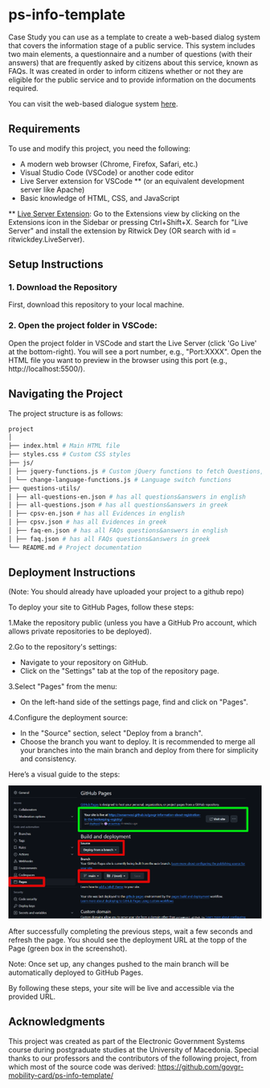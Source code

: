 # ps-info-template

Case Study you can use as a template to create a web-based dialog system that covers the information stage of a public service. This system includes two main elements, a questionnaire and a number of questions (with their answers) that are frequently asked by citizens about this service, known as FAQs. It was created in order to inform citizens whether or not they are eligible for the public service and to provide information on the documents required.

You can visit the web-based dialogue system [here](https://avraamvasi.github.io/govgr-information-about-registration-in-the-beekeeping-registry/).

## Requirements

To use and modify this project, you need the following:

- A modern web browser (Chrome, Firefox, Safari, etc.)
- Visual Studio Code (VSCode) or another code editor
- Live Server extension for VSCode \*\* (or an equivalent development server like Apache)
- Basic knowledge of HTML, CSS, and JavaScript

\*\* [Live Server Extension](https://marketplace.visualstudio.com/items?itemName=ritwickdey.LiveServer): Go to the Extensions view by clicking on the Extensions icon in the Sidebar or pressing Ctrl+Shift+X. Search for "Live Server" and install the extension by Ritwick Dey (OR search with id = ritwickdey.LiveServer). 

## Setup Instructions

### 1. Download the Repository

First, download this repository to your local machine.

### 2. Open the project folder in VSCode:

Open the project folder in VSCode and start the Live Server (click 'Go Live' at the bottom-right). You will see a port number, e.g., "Port:XXXX". Open the HTML file you want to preview in the browser using this port (e.g., http://localhost:5500/).

## Navigating the Project

The project structure is as follows:

```sh
project
│
├── index.html # Main HTML file
├── styles.css # Custom CSS styles
├── js/
│ ├── jquery-functions.js # Custom jQuery functions to fetch Questions, Evidences, FAQs and to handle answers in the questionnaire
│ └── change-language-functions.js # Language switch functions
├── questions-utils/
│ ├── all-questions-en.json # has all questions&answers in english
│ ├── all-questions.json # has all questions&answers in greek
│ ├── cpsv-en.json # has all Evidences in english
│ ├── cpsv.json # has all Evidences in greek
│ ├── faq-en.json # has all FAQs questions&answers in english
│ ├── faq.json # has all FAQs questions&answers in greek
└── README.md # Project documentation
```
## Deployment Instructions

(Note: You should already have uploaded your project to a github repo)

To deploy your site to GitHub Pages, follow these steps: 

1.Make the repository public (unless you have a GitHub Pro account, which allows private repositories to be deployed).

2.Go to the repository's settings:
- Navigate to your repository on GitHub.
- Click on the "Settings" tab at the top of the repository page.

3.Select "Pages" from the menu:
- On the left-hand side of the settings page, find and click on "Pages".

4.Configure the deployment source:
- In the "Source" section, select "Deploy from a branch".
- Choose the branch you want to deploy. It is recommended to merge all your branches into the main branch and deploy from there for simplicity and consistency.

Here’s a visual guide to the steps:
<div float="left">
  <img src="screens/deployment.png" />
</div>

After successfully completing the previous steps, wait a few seconds and refresh the page. You should see the deployment URL at the topp of the Page (green box in the screenshot).

Note: Once set up, any changes pushed to the main branch will be automatically deployed to GitHub Pages.

By following these steps, your site will be live and accessible via the provided URL.

## Acknowledgments

This project was created as part of the Electronic Government Systems course during postgraduate studies at the University of Macedonia. Special thanks to our professors and the contributors of the following project, from which most of the source code was derived: https://github.com/govgr-mobility-card/ps-info-template/

